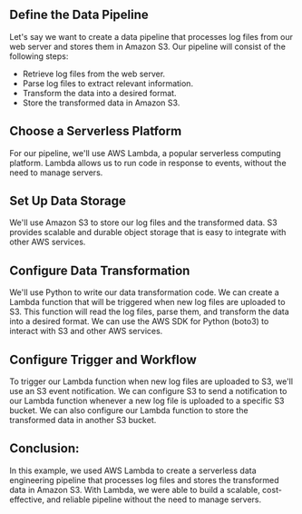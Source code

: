 ## Define the Data Pipeline
Let's say we want to create a data pipeline that processes log files from our web server and stores them in Amazon S3. Our pipeline will consist of the following steps:
- Retrieve log files from the web server.
- Parse log files to extract relevant information.
- Transform the data into a desired format.
- Store the transformed data in Amazon S3.

## Choose a Serverless Platform
For our pipeline, we'll use AWS Lambda, a popular serverless computing platform. Lambda allows us to run code in response to events, without the need to manage servers.

## Set Up Data Storage
We'll use Amazon S3 to store our log files and the transformed data. S3 provides scalable and durable object storage that is easy to integrate with other AWS services.

## Configure Data Transformation
We'll use Python to write our data transformation code. We can create a Lambda function that will be triggered when new log files are uploaded to S3. This function will read the log files, parse them, and transform the data into a desired format. We can use the AWS SDK for Python (boto3) to interact with S3 and other AWS services.

## Configure Trigger and Workflow
To trigger our Lambda function when new log files are uploaded to S3, we'll use an S3 event notification. We can configure S3 to send a notification to our Lambda function whenever a new log file is uploaded to a specific S3 bucket. We can also configure our Lambda function to store the transformed data in another S3 bucket.

## Conclusion:
In this example, we used AWS Lambda to create a serverless data engineering pipeline that processes log files and stores the transformed data in Amazon S3. With Lambda, we were able to build a scalable, cost-effective, and reliable pipeline without the need to manage servers.
